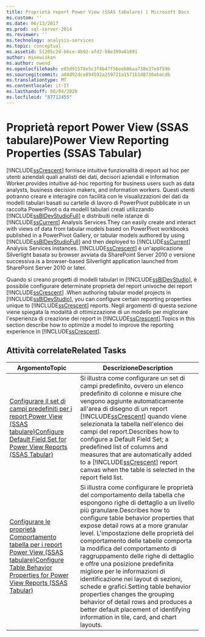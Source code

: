 ```yaml
---
title: Proprietà report Power View (SSAS tabulare) | Microsoft Docs
ms.custom: ''
ms.date: 06/13/2017
ms.prod: sql-server-2014
ms.reviewer: ''
ms.technology: analysis-services
ms.topic: conceptual
ms.assetid: 51205c2d-b6ce-4b92-afd2-58e399a81691
author: minewiskan
ms.author: owend
ms.openlocfilehash: e85d91578e5c3f4b47f56eeb86aa738e37e8f59b
ms.sourcegitcommit: ad4d92dce894592a259721a1571b1d8736abacdb
ms.translationtype: MT
ms.contentlocale: it-IT
ms.lasthandoff: 08/04/2020
ms.locfileid: "87712455"
---
```

# <a name="power-view-reporting-properties-ssas-tabular"></a><span data-ttu-id="fb0d6-102">Proprietà report Power View (SSAS tabulare)</span><span class="sxs-lookup"><span data-stu-id="fb0d6-102">Power View Reporting Properties (SSAS Tabular)</span></span>
  [!INCLUDE[ssCrescent](../../includes/sscrescent-md.md)] <span data-ttu-id="fb0d6-103">fornisce intuitive funzionalità di report ad hoc per utenti aziendali quali analisti dei dati, decisori aziendali e Information Worker.</span><span class="sxs-lookup"><span data-stu-id="fb0d6-103">provides intuitive ad-hoc reporting for business users such as data analysts, business decision makers, and information workers.</span></span> <span data-ttu-id="fb0d6-104">Questi utenti potranno creare e interagire con facilità con le visualizzazioni dei dati da modelli tabulari basati su cartelle di lavoro di PowerPivot pubblicate in un raccolta PowerPivot o da modelli tabulari creati utilizzando [!INCLUDE[ssBIDevStudioFull](../../includes/ssbidevstudiofull-md.md)] e distribuiti nelle istanze di [!INCLUDE[ssCurrent](../../includes/sscurrent-md.md)] Analysis Services.</span><span class="sxs-lookup"><span data-stu-id="fb0d6-104">They can easily create and interact with views of data from tabular models based on PowerPivot workbooks published in a PowerPivot Gallery, or tabular models authored by using [!INCLUDE[ssBIDevStudioFull](../../includes/ssbidevstudiofull-md.md)] and then deployed to [!INCLUDE[ssCurrent](../../includes/sscurrent-md.md)] Analysis Services instances.</span></span> [!INCLUDE[ssCrescent](../../includes/sscrescent-md.md)] <span data-ttu-id="fb0d6-105">è un'applicazione Silverlight basata su browser avviata da SharePoint Server 2010 o versione successiva.</span><span class="sxs-lookup"><span data-stu-id="fb0d6-105">is a browser-based Silverlight application launched from SharePoint Server 2010 or later.</span></span>  
  
 <span data-ttu-id="fb0d6-106">Quando si creano progetti di modelli tabulari in [!INCLUDE[ssBIDevStudio](../../includes/ssbidevstudio-md.md)], è possibile configurare determinate proprietà del report univoche dei report [!INCLUDE[ssCrescent](../../includes/sscrescent-md.md)] .</span><span class="sxs-lookup"><span data-stu-id="fb0d6-106">When authoring tabular model projects in [!INCLUDE[ssBIDevStudio](../../includes/ssbidevstudio-md.md)], you can configure certain reporting properties unique to [!INCLUDE[ssCrescent](../../includes/sscrescent-md.md)] reports.</span></span> <span data-ttu-id="fb0d6-107">Negli argomenti di questa sezione viene spiegata la modalità di ottimizzazione di un modello per migliorare l'esperienza di creazione dei report in [!INCLUDE[ssCrescent](../../includes/sscrescent-md.md)].</span><span class="sxs-lookup"><span data-stu-id="fb0d6-107">Topics in this section describe how to optimize a model to improve the reporting experience in [!INCLUDE[ssCrescent](../../includes/sscrescent-md.md)].</span></span>  
  
## <a name="related-tasks"></a><span data-ttu-id="fb0d6-108">Attività correlate</span><span class="sxs-lookup"><span data-stu-id="fb0d6-108">Related Tasks</span></span>  
  
|<span data-ttu-id="fb0d6-109">Argomento</span><span class="sxs-lookup"><span data-stu-id="fb0d6-109">Topic</span></span>|<span data-ttu-id="fb0d6-110">Descrizione</span><span class="sxs-lookup"><span data-stu-id="fb0d6-110">Description</span></span>|  
|-----------|-----------------|  
|[<span data-ttu-id="fb0d6-111">Configurare il set di campi predefiniti per i report Power View &#40;SSAS tabulare&#41;</span><span class="sxs-lookup"><span data-stu-id="fb0d6-111">Configure Default Field Set for Power View Reports &#40;SSAS Tabular&#41;</span></span>](power-view-configure-default-field-set-for-reports.md)|<span data-ttu-id="fb0d6-112">Si illustra come configurare un set di campi predefinito, ovvero un elenco predefinito di colonne e misure che vengono aggiunte automaticamente all'area di disegno di un report [!INCLUDE[ssCrescent](../../includes/sscrescent-md.md)] quando viene selezionata la tabella nell'elenco dei campi del report.</span><span class="sxs-lookup"><span data-stu-id="fb0d6-112">Describes how to configure a Default Field Set; a predefined list of columns and measures that are automatically added to a [!INCLUDE[ssCrescent](../../includes/sscrescent-md.md)] report canvas when the table is selected in the report field list.</span></span>|  
|[<span data-ttu-id="fb0d6-113">Configurare le proprietà Comportamento tabella per i report Power View &#40;SSAS tabulare&#41;</span><span class="sxs-lookup"><span data-stu-id="fb0d6-113">Configure Table Behavior Properties for Power View Reports &#40;SSAS Tabular&#41;</span></span>](power-view-configure-table-behavior-properties-for-reports.md)|<span data-ttu-id="fb0d6-114">Si illustra come configurare le proprietà del comportamento della tabella che espongono righe di dettaglio a un livello più granulare.</span><span class="sxs-lookup"><span data-stu-id="fb0d6-114">Describes how to configure table behavior properties that expose detail rows at a more granular level.</span></span> <span data-ttu-id="fb0d6-115">L'impostazione delle proprietà del comportamento delle tabelle comporta la modifica del comportamento di raggruppamento delle righe di dettaglio e offre una posizione predefinita migliore per le informazioni di identificazione nei layout di sezioni, schede e grafici.</span><span class="sxs-lookup"><span data-stu-id="fb0d6-115">Setting table behavior properties changes the grouping behavior of detail rows and produces a better default placement of identifying information in tile, card, and chart layouts.</span></span>|  
  
  
